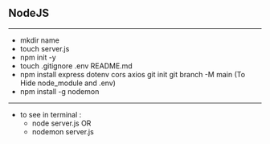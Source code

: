 ## NodeJS

---
- mkdir name
- touch server.js
- npm init -y
- touch .gitignore .env README.md
- npm install express dotenv cors axios
	git init
	git branch -M main
	(To Hide node_module and .env)
- npm install -g nodemon

---
- to see in terminal :
    - node server.js
    OR
    - nodemon server.js
